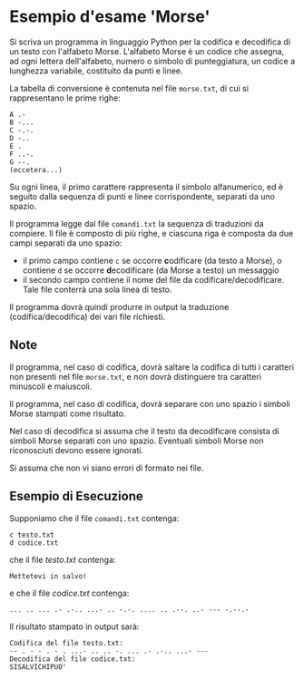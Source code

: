# Esempio d'esame 'Morse'

Si scriva un programma in linguaggio Python per la codifica e decodifica di un testo con l'alfabeto Morse. L'alfabeto Morse è un codice che assegna, ad ogni lettera dell'alfabeto, numero o simbolo di punteggiatura, un codice a lunghezza variabile, costituito da punti e linee.

La tabella di conversione è contenuta nel file `morse.txt`, di cui si rappresentano le prime righe:

    A .-
    B -...
    C -.-.
    D -..
    E .
    F ..-.
    G --.
    (eccetera...)

Su ogni linea, il primo carattere rappresenta il simbolo alfanumerico, ed è seguito dalla sequenza di punti e linee corrispondente, separati da uno spazio.

Il programma legge dal file `comandi.txt` la sequenza di traduzioni da compiere. Il file è composto di più righe, e ciascuna riga è composta da due campi separati da uno spazio:

- il primo campo contiene `c` se occorre **c**odificare (da testo a Morse), o contiene `d` se occorre **d**ecodificare (da Morse a testo) un messaggio
- il secondo campo contiene il nome del file da codificare/decodificare. Tale file conterrà una sola linea di testo.

Il programma dovrà quindi produrre in output la traduzione (codifica/decodifica) dei vari file richiesti.

## Note

Il programma, nel caso di codifica, dovrà saltare la codifica di tutti i caratteri non presenti nel file `morse.txt`, e non dovrà distinguere tra caratteri minuscoli e maiuscoli.

Il programma, nel caso di codifica, dovrà separare con uno spazio i simboli Morse stampati come risultato.

Nel caso di decodifica si assuma che il testo da decodificare consista di simboli Morse separati con uno spazio. Eventuali simboli Morse non riconosciuti devono essere ignorati.

Si assuma che non vi siano errori di formato nei file.

## Esempio di Esecuzione

Supponiamo che il file `comandi.txt` contenga:

    c testo.txt
    d codice.txt

che il file  *testo.txt* contenga:

    Mettetevi in salvo!

e che il file *codice.txt* contenga:

    ... .. ... .- .-.. ...- .. -.-. .... .. .--. ..- --- -.--.-

Il risultato stampato in output sarà:

    Codifica del file testo.txt:
    -- . - - . - . ...- .. .. -. ... .- .-.. ...- --- 
    Decodifica del file codice.txt:
    SISALVICHIPUO'

